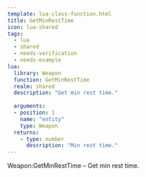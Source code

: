 ```yaml
---
template: lua-class-function.html
title: GetMinRestTime
icon: lua-shared
tags:
  - lua
  - shared
  - needs-verification
  - needs-example
lua:
  library: Weapon
  function: GetMinRestTime
  realm: shared
  description: "Get min rest time."
  
  arguments:
  - position: 1
    name: "entity"
    type: Weapon
  returns:
    - type: number
      description: "Min rest time."
---
```


<div class="lua__search__keywords">
Weapon:GetMinRestTime &#x2013; Get min rest time.
</div>
